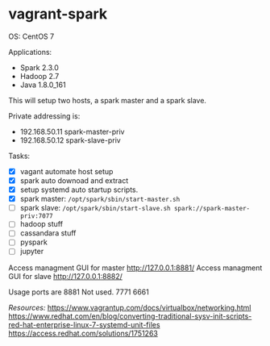 # vagrant-spark

OS: CentOS 7

Applications: 
- Spark 2.3.0
- Hadoop 2.7
- Java 1.8.0_161

This will setup two hosts, a spark master and a spark slave.

Private addressing is:
- 192.168.50.11 spark-master-priv
- 192.168.50.12 spark-slave-priv

Tasks:
- [x] vagant automate  host setup
- [x] spark auto downoad and extract
- [x] setup systemd auto startup scripts.
- [x] spark master:  `/opt/spark/sbin/start-master.sh`
- [ ] spark slave: `/opt/spark/sbin/start-slave.sh spark://spark-master-priv:7077`
- [ ] hadoop stuff
- [ ] cassandara stuff
- [ ] pyspark
- [ ] jupyter

Access managment GUI for master http://127.0.0.1:8881/
Access managment GUI for slave http://127.0.0.1:8882/

Usage ports are 8881
Not used. 7771 6661

*Resources:*
https://www.vagrantup.com/docs/virtualbox/networking.html
https://www.redhat.com/en/blog/converting-traditional-sysv-init-scripts-red-hat-enterprise-linux-7-systemd-unit-files
https://access.redhat.com/solutions/1751263